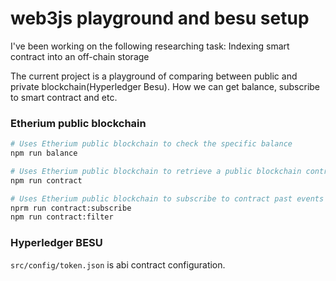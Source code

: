 # web3js playground and besu setup

I've been working on the following researching task: Indexing smart contract
into an off-chain storage

The current project is a playground of comparing between public and private
blockchain(Hyperledger Besu). How we can get balance, subscribe to smart
contract and etc.

### Etherium public blockchain

```bash
# Uses Etherium public blockchain to check the specific balance
npm run balance

# Uses Etherium public blockchain to retrieve a public blockchain contract
npm run contract

# Uses Etherium public blockchain to subscribe to contract past events
nprm run contract:subscribe
npm run contract:filter
```

### Hyperledger BESU

`src/config/token.json` is abi contract configuration.
